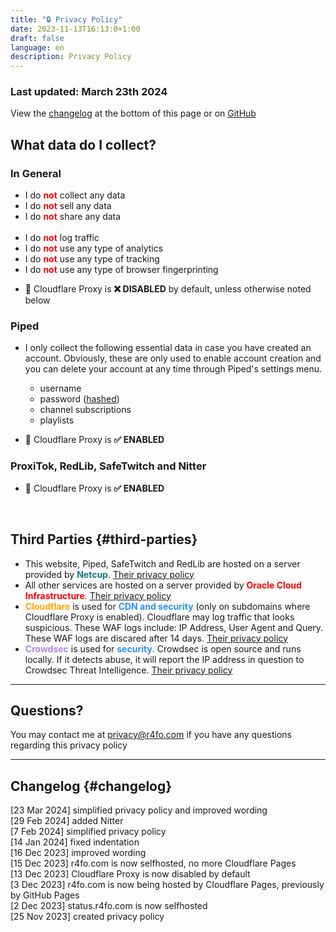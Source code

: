 ```yaml
---
title: "🔒 Privacy Policy"
date: 2023-11-13T16:13:0+1:00
draft: false
language: en
description: Privacy Policy
---
```


### Last updated: March 23th 2024
View the [changelog](#changelog) at the bottom of this page or on [GitHub](https://github.com/r2fo/r4fo.com/commits/main/content/privacypolicy.md)

## What data do I collect?

### In General

<p class="mb-8 font-light text-white-500 dark:text-white-400 sm:text-xl">
    <ul>
        <li>I do <strong style="color: red;">not</strong> collect any data</li>
        <li>I do <strong style="color: red;">not</strong> sell any data</li>
        <li>I do <strong style="color: red;">not</strong> share any data</li>
        <br>
        <li>I do <strong style="color: red;">not</strong> log traffic</li>
        <li>I do <strong style="color: red;">not</strong> use any type of analytics</li>
        <li>I do <strong style="color: red;">not</strong> use any type of tracking</li>
        <li>I do <strong style="color: red;">not</strong> use any type of browser fingerprinting</li>
    </ul>
</p>
    
- 🔄 Cloudflare Proxy is **❌ DISABLED** by default, unless otherwise noted below

### Piped
- I only collect the following essential data in case you have created an account. Obviously, these are only used to enable account creation and you can delete your account at any time through Piped's settings menu.
    - username
    - password (<a href="https://wikiless.r4fo.com/wiki/Cryptographic_hash_function#:~:text=A%20common%20use%20of%20hashes,in%20a%20file%20or%20database">hashed</a>)
    - channel subscriptions
    - playlists
   
- 🔄 Cloudflare Proxy is **✅ ENABLED**

### ProxiTok, RedLib, SafeTwitch and Nitter
- 🔄 Cloudflare Proxy is **✅ ENABLED**

<br>

## Third Parties {#third-parties}
- This website, Piped, SafeTwitch and RedLib are hosted on a server provided by <strong style="color: hsl(184,73%,29%);">Netcup</strong>. [Their privacy policy](https://www.netcup.eu/kontakt/datenschutzerklaerung.php)
- All other services are hosted on a server provided by <strong style="color: red;">Oracle Cloud Infrastructure</strong>. [Their privacy policy](https://www.oracle.com/legal/privacy/services-privacy-policy.html)
- <strong style="color: orange;">Cloudflare</strong> is used for <strong style="color: hsl(210, 92%, 56%);">CDN and security</strong> (only on subdomains where Cloudflare Proxy is enabled). Cloudflare may log traffic that looks suspicious. These WAF logs include: IP Address, User Agent and Query. These WAF logs are discared after 14 days. [Their privacy policy](https://www.cloudflare.com/privacypolicy/)
- <strong style="color: hsl(270, 60%, 70%);">Crowdsec</strong> is used for <strong style="color: hsl(210, 92%, 56%);">security</strong>. Crowdsec is open source and runs locally. If it detects abuse, it will report the IP address in question to Crowdsec Threat Intelligence. [Their privacy policy](https://www.crowdsec.net/privacy-policy)

<hr>

## Questions?
You may contact me at privacy@r4fo.com if you have any questions regarding this privacy policy

<hr>

## Changelog {#changelog}
[23 Mar 2024] simplified privacy policy and improved wording <br>
[29 Feb 2024] added Nitter <br>
[7 Feb 2024] simplified privacy policy <br>
[14 Jan 2024] fixed indentation <br>
[16 Dec 2023] improved wording <br>
[15 Dec 2023] r4fo.com is now selfhosted, no more Cloudflare Pages <br>
[13 Dec 2023] Cloudflare Proxy is now disabled by default <br>
[3 Dec 2023] r4fo.com is now being hosted by Cloudflare Pages, previously by GitHub Pages <br>
[2 Dec 2023] status.r4fo.com is now selfhosted <br>
[25 Nov 2023] created privacy policy